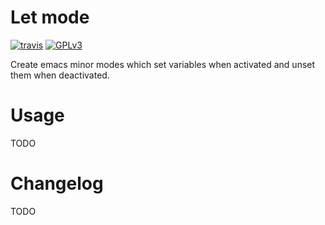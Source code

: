 # Let mode

[![travis](https://travis-ci.org/davidshepherd7/let-mode.svg?branch=master)](https://travis-ci.org/davidshepherd7/let-mode) <!-- [![melpa](http://melpa.org/packages/let-mode-badge.svg)](http://melpa.org/#/let-mode)  -->[![GPLv3](http://img.shields.io/badge/license-GNU%20GPLv3-blue.svg)](https://github.com/davidshepherd7/let-mode/blob/master/LICENSE)

Create emacs minor modes which set variables when activated and unset them when deactivated.

# Usage

TODO

# Changelog

TODO
